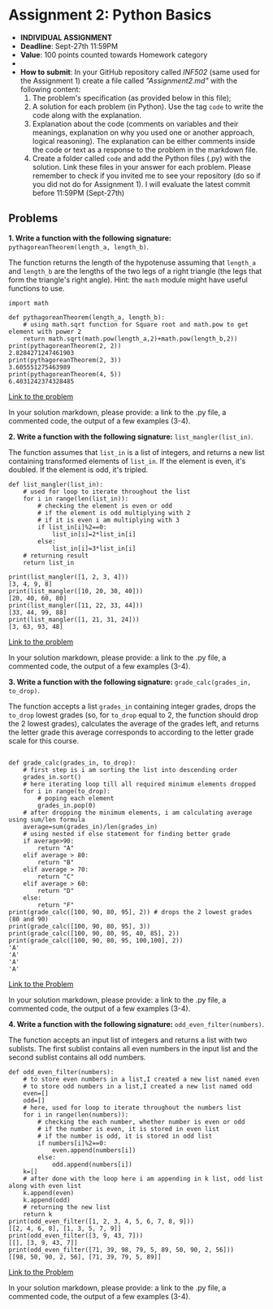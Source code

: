 # Assignment 2: Python Basics

* **INDIVIDUAL ASSIGNMENT**
* **Deadline**: Sept-27th 11:59PM
* **Value**: 100 points counted towards Homework category
* 
* **How to submit**: In your GitHub repository called *INF502* (same used for the Assignment 1) create a file called *"Assignment2.md"* with the following content:
  1. The problem's specification (as provided below in this file);
  2. A solution for each problem (in Python). Use the tag ```code``` to write the code along with the explanation.
  3. Explanation about the code (comments on variables and their meanings, explanation on why you used one or another approach, logical reasoning). The explanation can be either comments inside the code or text as a response to the problem in the markdown file.
  4. Create a folder called `code` and add the Python files (.py) with the solution. Link these files in your answer for each problem.
  Please remember to check if you invited me to see your repository (do so if you did not do for Assignment 1). I will evaluate the latest commit before 11:59PM (Sept-27th)

## Problems

**1. Write a function with the following signature:** `pythagoreanTheorem(length_a, length_b)`.

The function returns the length of the hypotenuse assuming that `length_a` and `length_b` are the lengths of the two legs of a right triangle (the legs that form the triangle's right angle). Hint: the `math` module might have useful functions to use.


```
import math

def pythagoreanTheorem(length_a, length_b):
    # using math.sqrt function for Square root and math.pow to get element with power 2
    return math.sqrt(math.pow(length_a,2)+math.pow(length_b,2))
print(pythagoreanTheorem(2, 2))
2.8284271247461903
print(pythagoreanTheorem(2, 3))
3.605551275463989
print(pythagoreanTheorem(4, 5))
6.4031242374328485
```
[Link to the problem](https://github.com/Kishore4949/INF-502/blob/main/code/pythagoreanTheorem.py)

In your solution markdown, please provide: a link to the .py file, a commented code, the output of a few examples (3-4).

**2. Write a function with the following signature:** `list_mangler(list_in)`.

The function assumes that `list_in` is a list of integers, and returns a new list containing transformed elements of `list_in`. If the element is even, it's doubled. If the element is odd, it's tripled.

```
def list_mangler(list_in):
    # used for loop to iterate throughout the list
    for i in range(len(list_in)):
        # checking the element is even or odd
        # if the element is odd multiplying with 2
        # if it is even i am multiplying with 3
        if list_in[i]%2==0:
            list_in[i]=2*list_in[i]
        else:
            list_in[i]=3*list_in[i]
    # returning result
    return list_in
    
print(list_mangler([1, 2, 3, 4]))
[3, 4, 9, 8]
print(list_mangler([10, 20, 30, 40]))
[20, 40, 60, 80]
print(list_mangler([11, 22, 33, 44]))
[33, 44, 99, 88]
print(list_mangler([1, 21, 31, 24]))
[3, 63, 93, 48]
```
[Link to the problem](https://github.com/Kishore4949/INF-502/blob/main/code/list_mangler.py)

In your solution markdown, please provide: a link to the .py file, a commented code, the output of a few examples (3-4).

**3. Write a function with the following signature:** `grade_calc(grades_in, to_drop)`.

The function accepts a list `grades_in` containing integer grades, drops the `to_drop` lowest grades (so, for `to_drop` equal to 2, the function should drop the 2 lowest grades), calculates the average of the grades left, and returns the letter grade this average corresponds to according to the letter grade scale for this course.



```

def grade_calc(grades_in, to_drop):
    # first step is i am sorting the list into descending order
    grades_in.sort()
    # here iterating loop till all required minimum elements dropped
    for i in range(to_drop):
        # poping each element
        grades_in.pop(0)
    # after dropping the minimum elements, i am calculating average using sum/len formula
    average=sum(grades_in)/len(grades_in)
    # using nested if else statement for finding better grade
    if average>90:
        return "A"
    elif average > 80:
        return "B"
    elif average > 70:
        return "C"
    elif average > 60:
        return "D"
    else:
        return "F"
print(grade_calc([100, 90, 80, 95], 2)) # drops the 2 lowest grades (80 and 90)
print(grade_calc([100, 90, 80, 95], 3))
print(grade_calc([100, 90, 80, 95, 40, 85], 2))
print(grade_calc([100, 90, 80, 95, 100,100], 2))
'A'
'A'
'A'
'A'
```
[Link to the Problem](https://github.com/Kishore4949/INF-502/blob/main/code/grade_calc.py)

In your solution markdown, please provide: a link to the .py file, a commented code, the output of a few examples (3-4).


**4. Write a function with the following signature:** `odd_even_filter(numbers)`.

The function accepts an input list of integers and returns a list with two sublists. The first sublist contains all even numbers in the input list and the second sublist contains all odd numbers.


```
def odd_even_filter(numbers):
    # to store even numbers in a list,I created a new list named even
    # to store odd numbers in a list,I created a new list named odd
    even=[]
    odd=[]
    # here, used for loop to iterate throughout the numbers list
    for i in range(len(numbers)):
        # checking the each number, whether number is even or odd
        # if the number is even, it is stored in even list
        # if the number is odd, it is stored in odd list
        if numbers[i]%2==0:
            even.append(numbers[i])
        else:
            odd.append(numbers[i])
    k=[]
    # after done with the loop here i am appending in k list, odd list along with even list
    k.append(even)
    k.append(odd)
    # returning the new list
    return k
print(odd_even_filter([1, 2, 3, 4, 5, 6, 7, 8, 9]))
[[2, 4, 6, 8], [1, 3, 5, 7, 9]]
print(odd_even_filter([3, 9, 43, 7]))
[[], [3, 9, 43, 7]]
print(odd_even_filter([71, 39, 98, 79, 5, 89, 50, 90, 2, 56]))
[[98, 50, 90, 2, 56], [71, 39, 79, 5, 89]]
```
[Link to the Problem](https://github.com/Kishore4949/INF-502/blob/main/code/odd_even_filter.py)

In your solution markdown, please provide: a link to the .py file, a commented code, the output of a few examples (3-4).
